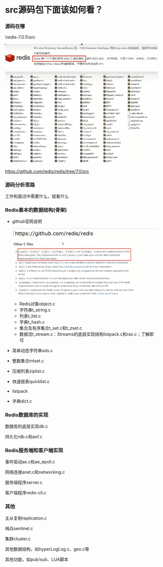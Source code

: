 # src源码包下面该如何看？

### 源码在哪

\redis-7.0.5\src

![](images/1.redis编写语言.jpg)

![](images/2.redis源码包.jpg)

https://github.com/redis/redis/tree/7.0/src

### 源码分析思路

工作和面试中需要什么，就看什么

### Redis基本的数据结构(骨架)

- github官网说明

  ![](images/3.Redis源码官网说明.jpg)

  - Redis对象object.c
  - 字符串t_string.c
  - 列表t_list.c
  - 字典t_hash.c
  - 集合及有序集合t_set.c和t_zset.c
  - 数据流t_stream.c：Streams的底层实现结构listpack.c和rax.c；了解即可

- 简单动态字符串sds.c

- 整数集合intset.c

- 压缩列表ziplist.c

- 快速链表quicklist.c

- listpack

- 字典dict.c

### Redis数据库的实现

数据库的底层实现db.c

持久化rdb.c和aof.c

### Redis服务端和客户端实现

事件驱动ae.c和ae_epoll.c

网络连接anet.c和networking.c

服务端程序server.c

客户端程序redis-cli.c

### 其他

主从复制replication.c

哨兵sentinel.c

集群cluster.c

其他数据结构，如hyperLogLog.c、geo.c等

其他功能，如pub/sub、LUA脚本






